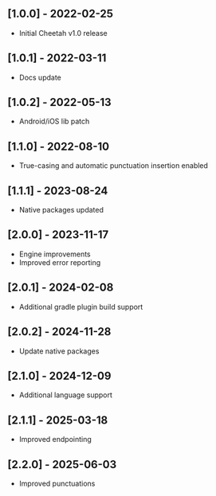 ## [1.0.0] - 2022-02-25
* Initial Cheetah v1.0 release

## [1.0.1] - 2022-03-11
* Docs update

## [1.0.2] - 2022-05-13
* Android/iOS lib patch

## [1.1.0] - 2022-08-10
* True-casing and automatic punctuation insertion enabled

## [1.1.1] - 2023-08-24
* Native packages updated

## [2.0.0] - 2023-11-17
* Engine improvements
* Improved error reporting

## [2.0.1] - 2024-02-08
* Additional gradle plugin build support

## [2.0.2] - 2024-11-28
* Update native packages

## [2.1.0] - 2024-12-09
* Additional language support

## [2.1.1] - 2025-03-18
* Improved endpointing

## [2.2.0] - 2025-06-03
* Improved punctuations